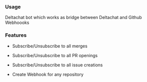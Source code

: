 ### Usage
Deltachat bot which works as bridge between Deltachat and Github Webhoooks

### Features
- Subscribe/Unsubscribe to all merges
- Subscribe/Unsubscribe to all PR openings
- Subscribe/Unsubscribe to all issue creations

- Create Webhook for any repository


